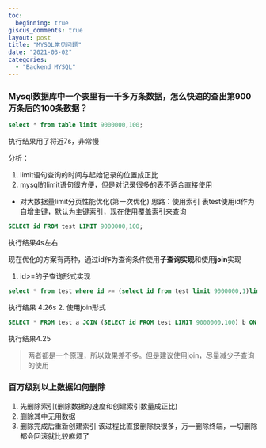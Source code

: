 ```yaml
---
toc:
  beginning: true
giscus_comments: true
layout: post
title: "MYSQL常见问题"
date: "2021-03-02"
categories: 
  - "Backend MYSQL"
---
```



### Mysql数据库中一个表里有一千多万条数据，怎么快速的查出第900万条后的100条数据？

```sql
select * from table limit 9000000,100;
```

执行结果用了将近7s，非常慢

分析：
1. limit语句查询的时间与起始记录的位置成正比
2. mysql的limit语句很方便，但是对记录很多的表不适合直接使用


- 对大数据量limit分页性能优化(第一次优化)
  思路：使用索引
  表test使用id作为自增主键，默认为主键索引，现在使用覆盖索引来查询
```sql
SELECT id FROM test LIMIT 9000000,100;
```
执行结果4s左右

现在优化的方案有两种，通过id作为查询条件使用**子查询实现**和使用**join**实现
1. id>=的子查询形式实现
```sql
select * from test where id >= (select id from test limit 9000000,1)limit 0,100 
```
执行结果 4.26s
2. 使用join形式
```sql
SELECT * FROM test a JOIN (SELECT id FROM test LIMIT 9000000,100) b ON a.id = b.id
```
执行结果4.25

> 两者都是一个原理，所以效果差不多。但是建议使用join，尽量减少子查询的使用



### 百万级别以上数据如何删除
1. 先删除索引(删除数据的速度和创建索引数量成正比)
2. 删除其中无用数据
3. 删除完成后重新创建索引
   该过程比直接删除快很多，万一删除终端，一切删除都会回滚就比较麻烦了
































